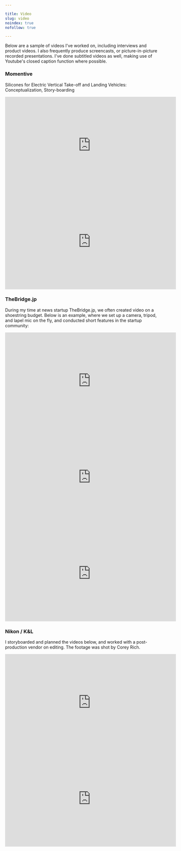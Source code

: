 ```yaml
---

title: Video
slug: video
noindex: true
nofollow: true

---
```



Below are a sample of videos I've worked on, including interviews and product videos. I also frequently produce screencasts, or picture-in-picture recorded presentations. I've done subtitled videos as well, making use of Youtube's closed caption function where possible.

### Momentive

Silicones for Electric Vertical Take-off and Landing Vehicles: Conceptualization, Story-boarding

<iframe width="560" height="315" src="https://www.youtube.com/embed/-hiJ6KXIeQQ" title="YouTube video player" frameborder="0" allow="accelerometer; autoplay; clipboard-write; encrypted-media; gyroscope; picture-in-picture" allowfullscreen></iframe>

<iframe width="560" height="315" src="https://www.youtube.com/embed/2BgUNNZNOao" title="YouTube video player" frameborder="0" allow="accelerometer; autoplay; clipboard-write; encrypted-media; gyroscope; picture-in-picture" allowfullscreen></iframe>


### TheBridge.jp

During my time at news startup TheBridge.jp, we often created video on a shoestring budget. Below is an example, where we set up a camera, tripod, and lapel mic on the fly, and conducted short features in the startup community:

<iframe width="560" height="315" src="https://www.youtube.com/embed/eOtRurUi3V0" title="YouTube video player" frameborder="0" allow="accelerometer; autoplay; clipboard-write; encrypted-media; gyroscope; picture-in-picture" allowfullscreen></iframe>

<iframe width="560" height="315" src="https://www.youtube.com/embed/axIkVewFoxw" title="YouTube video player" frameborder="0" allow="accelerometer; autoplay; clipboard-write; encrypted-media; gyroscope; picture-in-picture" allowfullscreen></iframe>

<iframe width="560" height="315" src="https://www.youtube.com/embed/N7R3U5gs8CM" title="YouTube video player" frameborder="0" allow="accelerometer; autoplay; clipboard-write; encrypted-media; gyroscope; picture-in-picture" allowfullscreen></iframe>

### Nikon / K&L

I storyboarded and planned the videos below, and worked with a post-production vendor on editing. The footage was shot by Corey Rich. 

<iframe src="https://www.youtube.com/embed/k4aRSZaDRq8" allow="autoplay; encrypted-media" allowfullscreen="" width="560" height="315" frameborder="0"></iframe>

<iframe src="https://www.youtube.com/embed/RYM70jEJnqg" allow="autoplay; encrypted-media" allowfullscreen="" width="560" height="315" frameborder="0"></iframe>

